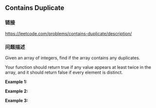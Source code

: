 ## Contains Duplicate  
### 链接  
https://leetcode.com/problems/contains-duplicate/description/  
### 问题描述
Given an array of integers, find if the array contains any duplicates.

Your function should return true if any value appears at least twice in the array, and it should return false if every element is distinct.

**Example 1:**

**Example 2:**

**Example 3:**
